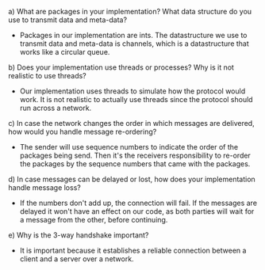 a) What are packages in your implementation? What data structure do you use to transmit data and meta-data?
- Packages in our implementation are ints. The datastructure we use to transmit data and meta-data is channels, which is a datastructure that works like a circular queue.

b) Does your implementation use threads or processes? Why is it not realistic to use threads?
- Our implementation uses threads to simulate how the protocol would work. It is not realistic to actually use threads since the protocol should run across a network.

c) In case the network changes the order in which messages are delivered, how would you handle message re-ordering?
- The sender will use sequence numbers to indicate the order of the packages being send. Then it's the receivers responsibility to re-order the packages by the sequence numbers that came with the packages. 

d) In case messages can be delayed or lost, how does your implementation handle message loss?
- If the numbers don't add up, the connection will fail. If the messages are delayed it won't have an effect on our code, as both parties will wait for a message from the other, before continuing.

e) Why is the 3-way handshake important?
- It is important because it establishes a reliable connection between a client and a server over a network.
